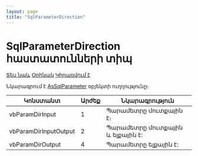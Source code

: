 ```yaml
---
layout: page
title: "SqlParameterDirection"
---
```

# SqlParameterDirection հաստատունների տիպ 

[Տես նաև](../Functions/AsSqlParameter.md) [Օրինակ](../Examples/AsSqlCommand.md) [Կիրառվում է](../Functions/AsSqlParameter.md)

Նկարագրում է [AsSqlParameter](../Functions/AsSqlParameter.md) օբյեկտի ուղղությունը։

| Կոնստանտ | Արժեք | Նկարագրություն |
|--|--|--|
| vbParamDirInput|1| Պարամետրը մուտքային է։ |
| vbParamDirInputOutput |2| Պարամետրը մուտքային և ելքային է: |
| vbParamDirOutput|4 | Պարամետրը ելքային է: |

